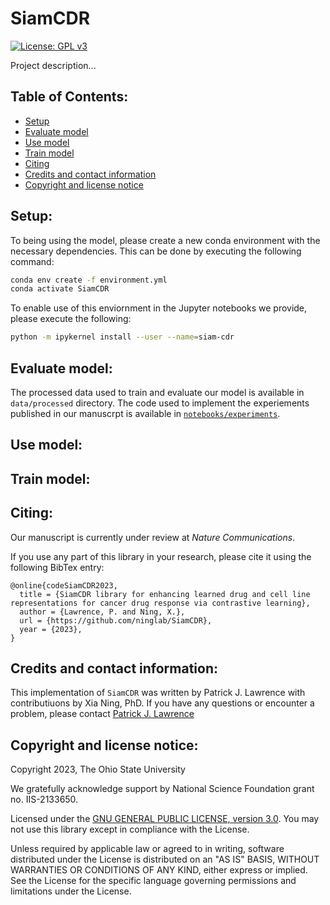 # SiamCDR
[![License: GPL v3](https://img.shields.io/badge/License-GPLv3-blue.svg)](https://www.gnu.org/licenses/gpl-3.0)

Project description...

## Table of Contents:
- [Setup](#setup)
- [Evaluate model](#eval)
- [Use model](#use)
- [Train model](#train)
- [Citing](#cite)
- [Credits and contact information](#contact)
- [Copyright and license notice](#license)

## Setup: <a name="setup"></a>
To being using the model, 
please create a new conda environment with the necessary dependencies.
This can be done by executing the following command:
```bash
conda env create -f environment.yml
conda activate SiamCDR
```

To enable use of this enviornment in the Jupyter notebooks we provide, please execute the following:
```bash
python -m ipykernel install --user --name=siam-cdr
```


## Evaluate model: <a name="eval"></a>
The processed data used to train and evaluate our model is available in `data/processed` directory.
The code used to implement the experiements published in our manuscrpt is available in [`notebooks/experiments`](notebooks/experiments).

## Use model: <a name="use"></a>



## Train model: <a name="train"></a>



## Citing: <a name="cite"></a>
Our manuscript is currently under review at _Nature Communications_.

<!---
If you find this method useful in your research, please cite it using the following BibTex entry:
```
@article{lawrence_ad1_2023,
  title = {},
  journal = {},
  month = {},
  year = {2023},
  doi = {},
  author = {Lawrence, P. and Burns B. and Ning, X.},
}
```
-->

If you use any part of this library in your research, please cite it using the following BibTex entry:
```
@online{codeSiamCDR2023,
  title = {SiamCDR library for enhancing learned drug and cell line representations for cancer drug response via contrastive learning},
  author = {Lawrence, P. and Ning, X.},
  url = {https://github.com/ninglab/SiamCDR},
  year = {2023},
}
```

## Credits and contact information: <a name="contact"></a>
This implementation of `SiamCDR` was written by Patrick J. Lawrence with contributiuons by Xia Ning, PhD.
If you have any questions or encounter a problem, 
please contact <a href='mailto:patrick.skillman-lawrence@osumc.edu'>Patrick J. Lawrence</a>

## Copyright and license notice: <a name="license"></a>
Copyright 2023, The Ohio State University

We gratefully acknowledge support by National Science Foundation grant no. IIS-2133650.

Licensed under the [GNU GENERAL PUBLIC LICENSE, version 3.0](LICENSE). You may not use this library except in compliance with the License.

Unless required by applicable law or agreed to in writing, software distributed under the License is distributed on an "AS IS" BASIS, WITHOUT WARRANTIES OR CONDITIONS OF ANY KIND, either express or implied. See the License for the specific language governing permissions and limitations under the License.

